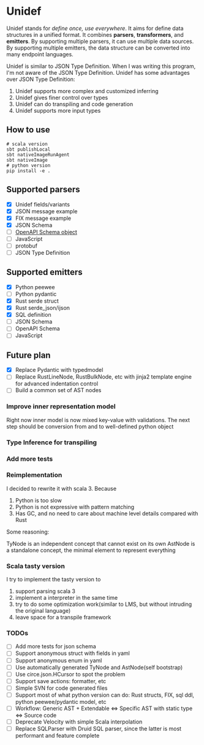 # Unidef

Unidef stands for _define once, use everywhere_. It aims for define data structures in a unified format. It combines **parsers**,
**transformers**, and **emitters**. By supporting multiple parsers, it can use multiple data sources. By supporting multiple emitters,
the data structure can be converted into many endpoint languages.


Unidef is similar to JSON Type Definition. When I was writing this program, I'm not aware of the JSON Type Definition.
Unidef has some advantages over JSON Type Definition:

1. Unidef supports more complex and customized inferring
2. Unidef gives finer control over types
3. Unidef can do transpiling and code generation
4. Unidef supports more input types
## How to use
```shell
# scala version
sbt publishLocal
sbt nativeImageRunAgent
sbt nativeImage
# python version
pip install -e .
```
## Supported parsers

- [x] Unidef fields/variants
- [x] JSON message example
- [x] FIX message example
- [x] JSON Schema
- [ ] [OpenAPI Schema object](https://spec.openapis.org/oas/v3.1.0#schemaObject)
- [ ] JavaScript
- [ ] protobuf
- [ ] JSON Type Definition

## Supported emitters
- [x] Python peewee
- [ ] Python pydantic
- [x] Rust serde struct
- [x] Rust serde_json/ijson
- [x] SQL definition
- [ ] JSON Schema
- [ ] OpenAPI Schema
- [ ] JavaScript

## Future plan
- [x] Replace Pydantic with typedmodel
- [ ] Replace RustLineNode, RustBulkNode, etc with jinja2 template engine for advanced indentation control
- [ ] Build a common set of AST nodes
### Improve inner representation model
Right now inner model is now mixed key-value with validations. The next step should be conversion from and to well-defined python object

### Type Inference for transpiling


### Add more tests


### Reimplementation

I decided to rewrite it with scala 3. Because

1. Python is too slow
2. Python is not expressive with pattern matching
3. Has GC, and no need to care about machine level details compared with Rust

Some reasoning:

TyNode is an independent concept that cannot exist on its own
AstNode is a standalone concept, the minimal element to represent everything


### Scala tasty version
I try to implement the tasty version to

1. support parsing scala 3
2. implement a interpreter in the same time
3. try to do some optimization work(similar to LMS, but without intruding the original language)
4. leave space for a transpile framework

### TODOs
- [ ] Add more tests for json schema
- [ ] Support anonymous struct with fields in yaml
- [ ] Support anonymous enum in yaml
- [ ] Use automatically generated TyNode and AstNode(self bootstrap)
- [ ] Use circe.json.HCursor to spot the problem
- [ ] Support save actions: formatter, etc
- [ ] Simple SVN for code generated files
- [ ] Support most of what python version can do: Rust structs, FIX, sql ddl, python peewee/pydantic model, etc
- [ ] Workflow: Generic AST + Extendable <=> Specific AST with static type <=> Source code
- [ ] Deprecate Velocity with simple Scala interpolation
- [ ] Replace SQLParser with Druid SQL parser, since the latter is most performant and feature complete